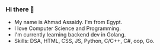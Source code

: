 ### Hi there 👋
- My name is Ahmad Assaidy. I'm from Egypt.
- I love Computer Science and Programming.
- I'm currently learning backend dev in Golang.
- Skills: DSA, HTML, CSS, JS, Python, C/C++, C#, oop, Go.
